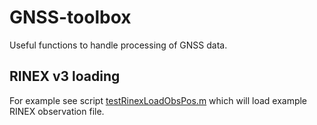 # GNSS-toolbox
Useful functions to handle processing of GNSS data.

## RINEX v3 loading
For example see script [testRinexLoadObsPos.m](https://github.com/spanikp/GNSS-toolbox/blob/master/scripts/testRinexLoadObsPos.m) which will load example RINEX observation file.

